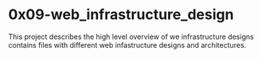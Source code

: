# 0x09-web_infrastructure_design
This project describes the high level overview of we infrastructure designs
contains files with different web infastructure designs and architectures.
